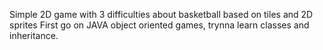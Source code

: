 Simple 2D game with 3 difficulties about basketball based on tiles and 2D sprites
First go on JAVA object oriented games, trynna learn  classes and inheritance. 
